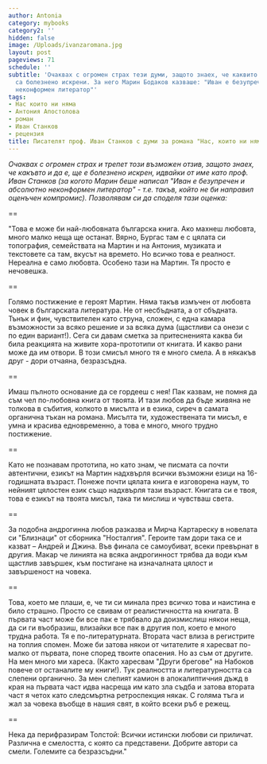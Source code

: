 ```yaml
---
author: Antonia
category: mybooks
category2: ''
hidden: false
image: /Uploads/ivanzaromana.jpg
layout: post
pageviews: 71
schedule: ''
subtitle: 'Очаквах с огромен страх тези думи, защото знаех, че каквито и да са, ще
  са болезнено искрени. За него Марин Бодаков казваше: "Иван е безупречен и абсолютно
  неконформен литератор"'
tags:
- Нас които ни няма
- Антония Апостолова
- роман
- Иван Станков
- рецензия
title: Писателят проф. Иван Станков с думи за романа "Нас, които ни няма"
---
```


*Очаквах с огромен страх и трепет този възможен отзив, защото знаех, че какъвто и да е, ще е болезнено искрен, идвайки от име като проф. Иван Станков (за когото Марин беше написал "Иван е безупречен и абсолютно неконформен литератор" - т.е. такъв, който не би направил оценъчен компромис). Позволявам си да споделя тази оценка:*

\==

"Това е може би най-любовната българска книга. Ако махнеш любовта, много малко неща ще останат. Вярно, Бургас там е с цялата си топография, семействата на Мартин и на Антония, музиката и текстовете са там, вкусът на времето. Но всичко това е реалност. Нереална е само любовта. Особено тази на Мартин. Тя просто е нечовешка.

\==

Голямо постижение е героят Мартин. Няма такъв измъчен от любовта човек в българската литература. Не от несбъдната, а от сбъдната. Тънък и фин, чувствителен като струна, сложен, с една камара възможности за всяко решение и за всяка дума (щастливи са онези с по един вариант!). Сега си давам сметка за притесненията каква би била реакцията на живите хора-прототипи от книгата. И какво рани може да им отвори. В този смисъл много тя е много смела. А в някакъв друг - дори отчаяна, безразсъдна.

\==

Имаш пълното основание да се гордееш с нея! Пак казвам, не помня да съм чел по-любовна книга от твоята. И тази любов да бъде живяна не толкова в събития, колкото в мисълта и в езика, сиреч в самата органична тъкан на романа. Мисълта ти, художествената ти мисъл, е умна и красива едновременно, а това е много, много трудно постижение.

\==

Като не познавам прототипа, но като знам, че писмата са почти автентични, езикът на Мартин надхвърля всички възможни езици на 16-годишната възраст. Понеже почти цялата книга е изговорена наум, то нейният цялостен език също надхвърля тази възраст. Книгата си е твоя, това е езикът на твоята мисъл, така ти мислиш и чувстваш света.

\==

За подобна андрогинна любов разказва и Мирча Картареску в новелата си "Близнаци" от сборника "Носталгия". Героите там дори така се и казват – Андрей и Джина. Във финала се самоубиват, всеки превърнат в другия. Макар че линията на всяка андрогинност трябва да води към щастлив завършек, към постигане на изначалната цялост и завършеност на човека.

\==

Това, което ме плаши, е, че ти си минала през всичко това и наистина е било страшно. Просто се свивам от реалистичността на книгата. В първата част може би все пак е трябвало да доизмислиш някои неща, да си ги въобразиш, влизайки все пак в другия пол, което е много трудна работа. Тя е по-литературната. Втората част влиза в регистрите на топлия спомен. Може би затова някои от читателите я харесват по-малко от първата, поне според твоите опасения. Но аз съм от другите. На мен много ми хареса. (Както харесвам "Други брегове" на Набоков повече от останалите му книги!). Тук реалността и литературността са слепени органично. За мен слепият камион в апокалиптичния дъжд в края на първата част идва насреща им като зла съдба и затова втората част я четох като следсмъртна ретроспекция някак. С голяма тъга и жал за човека въобще в нашия свят, в който всеки ръб е режещ.

\==

Нека да перифразирам Толстой: Всички истински любови си приличат. Различна е смелостта, с която са представени. Добрите автори са смели. Големите са безразсъдни."